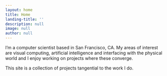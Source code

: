 ```yaml
---
layout: home
title: Home
landing-title: ''
description: null
image: null
author: null
---
```


I’m a computer scientist based in San Francisco, CA. My areas of interest are visual computing, artificial intelligence and interfacing with the physical world and I enjoy working on projects where these converge.

This site is a collection of projects tangential to the work I do.
